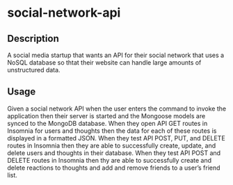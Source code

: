 # social-network-api

## Description
A social media startup that wants an API for their social network that uses a NoSQL database
so thtat their website can handle large amounts of unstructured data.

## Usage
Given a social network API when the user enters the command to invoke the application
then their server is started and the Mongoose models are synced to the MongoDB database.
When they open API GET routes in Insomnia for users and thoughts then the data for each of these routes is displayed in a formatted JSON.
When they test API POST, PUT, and DELETE routes in Insomnia then they are able to successfully create, update, and delete users and thoughts in their database.
When they test API POST and DELETE routes in Insomnia then thy are able to successfully create and delete reactions to thoughts and add and remove friends to a user’s friend list.